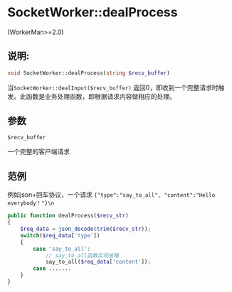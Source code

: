 # SocketWorker::dealProcess
(WorkerMan>=2.0)

## 说明:
```php
void SocketWorker::dealProcess(string $recv_buffer)
```

当```SocketWorker::dealInput($recv_buffer)``` 返回0，即收到一个完整请求时触发。此函数是业务处理函数，即根据请求内容做相应的处理。

## 参数
``` $recv_buffer ```

一个完整的客户端请求


## 范例

例如json+回车协议，一个请求 ``` {"type":"say_to_all", "content":"Hello everybody！"}\n ```

```php
public function dealProcess($recv_str)
{
    $req_data = json_decode(trim($recv_str));
    switch($req_data['type'])
    {
        case 'say_to_all':
            // say_to_all函数实现省略
            say_to_all($req_data['content']);
        case .......
    }
}

```
